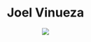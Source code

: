 <h1 align="center" > Joel Vinueza </h1>
<div align="center">
    <img src="https://skillicons.dev/icons?i=javascript,typescript,nodejs,express,java,html,css,dart,mongodb,mysql,postgresql" />
</div>
